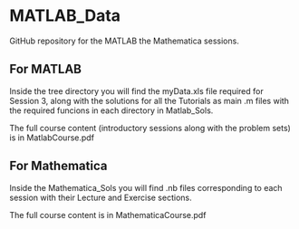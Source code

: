 # MATLAB_Data
GitHub repository for the MATLAB  the Mathematica sessions.

## For MATLAB
Inside the tree directory you will find the myData.xls file required for Session 3, along with the
solutions for all the Tutorials as main .m files with the required funcions in each directory in Matlab_Sols.

The full course content (introductory sessions along with the problem sets) is in MatlabCourse.pdf

## For Mathematica
Inside the Mathematica_Sols you will find .nb files corresponding to each session with their Lecture and Exercise
sections.

The full course content is in MathematicaCourse.pdf
